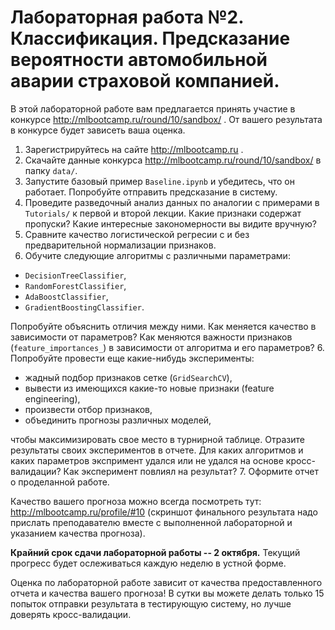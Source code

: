 # Лабораторная работа №2. Классификация. Предсказание вероятности автомобильной аварии страховой компанией.

В этой лабораторной работе вам предлагается принять участие в конкурсе http://mlbootcamp.ru/round/10/sandbox/ .
От вашего результата в конкурсе будет зависеть ваша оценка.

1. Зарегистрируйтесь на сайте http://mlbootcamp.ru .
2. Скачайте данные конкурса http://mlbootcamp.ru/round/10/sandbox/ в папку `data/`.
3. Запустите базовый пример `Baseline.ipynb` и убедитесь, что он работает. Попробуйте отправить предсказание в систему.
4. Проведите разведочный анализ данных по аналогии с примерами в `Tutorials/` к первой и второй лекции.
Какие признаки содержат пропуски? Какие интересные закономерности вы видите вручную?
4. Сравните качество логистической регресии с и без предварительной нормализации признаков.
5. Обучите следующие алгоритмы с различными параметрами:
  * `DecisionTreeClassifier`,
  * `RandomForestClassifier`,
  * `AdaBoostClassifier`,
  * `GradientBoostingClassifier`.
  
  Попробуйте объяснить отличия между ними. Как меняется качество в зависимости от параметров?
  Как меняются важности признаков (`feature_importances_`) в зависимости от алгоритма и его параметров?
6. Попробуйте провести еще какие-нибудь эксперименты:
  * жадный подбор признаков сетке (`GridSearchCV`),
  * вывести из имеющихся какие-то новые признаки (feature engineering),
  * произвести отбор признаков,
  * объединить прогнозы различных моделей,
  
  чтобы максимизировать свое место в турнирной таблице. Отразите результаты своих экспериментов в отчете.
  Для каких алгоритмов и каких параметров экспримент удался или не удался на основе кросс-валидации?
  Как эксперимент повлиял на результат? 
7. Оформите отчет о проделанной работе.

Качество вашего прогноза можно всегда посмотреть тут: http://mlbootcamp.ru/profile/#10 (скриншот финального результата надо прислать преподавателю вместе с выполненной лабораторной и указанием качества прогноза).

**Крайний срок сдачи лабораторной работы -- 2 октября.** Текущий прогресс будет ослеживаться каждую неделю в устной форме.

Оценка по лабораторной работе зависит от качества предоставленного отчета и качества вашего прогноза!
В сутки вы можете делать только 15 попыток отправки результата в тестирующую систему, но лучше доверять кросс-валидации.

